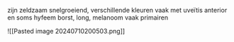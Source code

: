 zijn zeldzaam
snelgroeiend, verschillende kleuren
vaak met uveïtis anterior en soms hyfeem
borst, long, melanoom vaak primairen

![[Pasted image 20240710200503.png]]